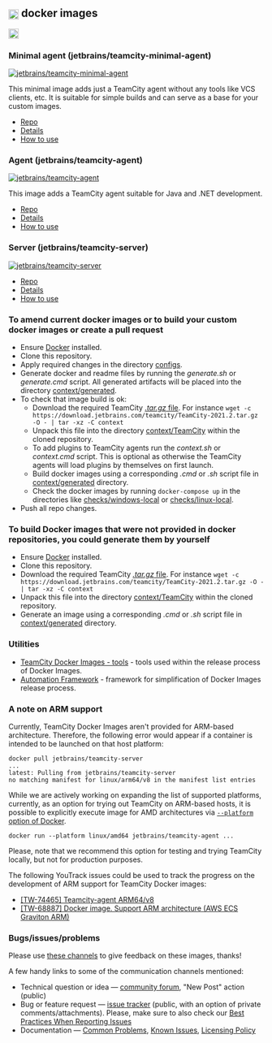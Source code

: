 ## [<img src="https://cdn.worldvectorlogo.com/logos/teamcity.svg" height="20" align="center"/>](https://www.jetbrains.com/teamcity/) docker images

[<img src="http://jb.gg/badges/official.svg" height="20"/>](https://confluence.jetbrains.com/display/ALL/JetBrains+on+GitHub)

### Minimal agent (jetbrains/teamcity-minimal-agent)

[![jetbrains/teamcity-minimal-agent](https://img.shields.io/docker/pulls/jetbrains/teamcity-minimal-agent.svg)](https://hub.docker.com/r/jetbrains/teamcity-minimal-agent/)

This minimal image adds just a TeamCity agent without any tools like VCS clients, etc. It is suitable for simple builds and can serve as a base for your custom images.

- [Repo](https://hub.docker.com/r/jetbrains/teamcity-minimal-agent)
- [Details](context/generated/teamcity-minimal-agent.md)
- [How to use](dockerhub/teamcity-minimal-agent/README.md)

### Agent (jetbrains/teamcity-agent)

[![jetbrains/teamcity-agent](https://img.shields.io/docker/pulls/jetbrains/teamcity-agent.svg)](https://hub.docker.com/r/jetbrains/teamcity-agent/)

This image adds a TeamCity agent suitable for Java and .NET development.

- [Repo](https://hub.docker.com/r/jetbrains/teamcity-agent)
- [Details](context/generated/teamcity-agent.md)
- [How to use](dockerhub/teamcity-agent/README.md)

### Server (jetbrains/teamcity-server)

[![jetbrains/teamcity-server](https://img.shields.io/docker/pulls/jetbrains/teamcity-server.svg)](https://hub.docker.com/r/jetbrains/teamcity-server/)

- [Repo](https://hub.docker.com/r/jetbrains/teamcity-server)
- [Details](context/generated/teamcity-server.md)
- [How to use](dockerhub/teamcity-server/README.md)

### To amend current docker images or to build your custom docker images or create a pull request

- Ensure [Docker](https://www.docker.com/get-started) installed.
- Clone this repository.
- Apply required changes in the directory [configs](configs).
- Generate docker and readme files by running the _generate.sh_ or _generate.cmd_ script. All generated artifacts will be placed into the directory [context/generated](context/generated).
- To check that image build is ok:
  - Download the required TeamCity [_.tar.gz_ file](https://www.jetbrains.com/teamcity/download/#section=section-get). For instance ```wget -c https://download.jetbrains.com/teamcity/TeamCity-2021.2.tar.gz -O - | tar -xz -C context```
  - Unpack this file into the directory [context/TeamCity](context/TeamCity) within the cloned repository.
  - To add plugins to TeamCity agents run the _context.sh_ or _context.cmd_ script. This is optional as otherwise the TeamCity agents will load plugins by themselves on first launch.
  - Build docker images using a corresponding _.cmd_ or _.sh_ script file in [context/generated](context/generated) directory.
  - Check the docker images by running ```docker-compose up``` in the directories like [checks/windows-local](checks/windows-local) or [checks/linux-local](checks/linux-local).
- Push all repo changes.

### To build Docker images that were not provided in docker repositories, you could generate them by yourself

- Ensure [Docker](https://www.docker.com/get-started) installed.
- Clone this repository.
- Download the required TeamCity [_.tar.gz_ file](https://www.jetbrains.com/teamcity/download/#section=section-get). For instance ```wget -c https://download.jetbrains.com/teamcity/TeamCity-2021.2.tar.gz -O - | tar -xz -C context```
- Unpack this file into the directory [context/TeamCity](context/TeamCity) within the cloned repository.
- Generate an image using a corresponding _.cmd_ or _.sh_ script file in [context/generated](context/generated) directory.

### Utilities
- [TeamCity Docker Images - tools](tool) - tools used within the release process of Docker Images.
- [Automation Framework](tool/automation/framework) - framework for simplification of Docker Images release process.

### A note on ARM support
Currently, TeamCity Docker Images aren't provided for ARM-based architecture. Therefore, the following error would appear
if a container is intended to be launched on that host platform:
```
docker pull jetbrains/teamcity-server
...
latest: Pulling from jetbrains/teamcity-server
no matching manifest for linux/arm64/v8 in the manifest list entries
```

While we are actively working on expanding the list of supported platforms, currently, as an option for trying out TeamCity
on ARM-based hosts, it is possible to explicitly execute image for AMD architectures via [`--platform` option of Docker](https://docs.docker.com/build/building/multi-platform/).
```
docker run --platform linux/amd64 jetbrains/teamcity-agent ...
```
Please, note that we recommend this option for testing and trying TeamCity locally, but not for production purposes.

The following YouTrack issues could be used to track the progress on the development of ARM support for TeamCity Docker images:
- [[TW-74465] Teamcity-agent ARM64/v8](https://youtrack.jetbrains.com/issue/TW-74465/Teamcity-agent-ARM64-v8)
- [[TW-68887] Docker image. Support ARM architecture (AWS ECS Graviton ARM)](https://youtrack.jetbrains.com/issue/TW-68887/Docker-image.-Support-ARM-architecture-AWS-ECS-Graviton-ARM)

### Bugs/issues/problems

Please use [these channels](https://www.jetbrains.com/help/teamcity/feedback.html) to give feedback on these images, thanks!

A few handy links to some of the communication channels mentioned:
* Technical question or idea — [community forum](http://jb.gg/teamcity-forum), "New Post" action (public)
* Bug or feature request — [issue tracker](https://youtrack.jetbrains.com/issues/TW) (public, with an option of private comments/attachments). Please, make sure to also check our [Best Practices When Reporting Issues](https://www.jetbrains.com/help/teamcity/reporting-issues.html#Best+Practices+When+Reporting+Issues)
* Documentation — [Common Problems](https://www.jetbrains.com/help/teamcity/common-problems.html), [Known Issues](https://www.jetbrains.com/help/teamcity/known-issues.html), [Licensing Policy](https://www.jetbrains.com/help/teamcity/licensing-policy.html)
